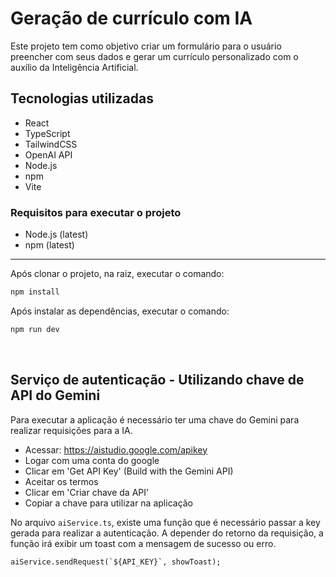 # Geração de currículo com IA

Este projeto tem como objetivo criar um formulário para o usuário preencher com seus dados e gerar um currículo personalizado com o auxílio da Inteligência Artificial.

## Tecnologias utilizadas

- React
- TypeScript
- TailwindCSS
- OpenAI API
- Node.js
- npm
- Vite

### Requisitos para executar o projeto
- Node.js (latest)
- npm (latest)
---
Após clonar o projeto, na raiz, executar o comando:
```bash
npm install
```
Após instalar as dependências, executar o comando:
```bash
npm run dev
```
<br>

## Serviço de autenticação - Utilizando chave de API do Gemini

Para executar a aplicação é necessário ter uma chave do Gemini para realizar requisições para a IA.

- Acessar: https://aistudio.google.com/apikey
- Logar com uma conta do google
- Clicar em 'Get API Key' (Build with the Gemini API)
- Aceitar os termos
- Clicar em 'Criar chave da API'
- Copiar a chave para utilizar na aplicação

No arquivo `aiService.ts`, existe uma função que é necessário passar a key gerada para realizar a autenticação. A depender do retorno da requisição, a função irá exibir um toast com a mensagem de sucesso ou erro.
```
aiService.sendRequest(`${API_KEY}`, showToast);
```